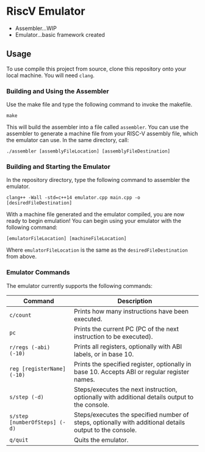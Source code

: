 # RiscV Emulator
- Assembler...WIP
- Emulator...basic framework created

## Usage

To use compile this project from source, clone this repository onto your local machine. You will need `clang`.

### Building and Using the Assembler
Use the make file and type the following command to invoke the makefile.
```
make
```

This will build the assembler into a file called `assembler`. You can use the assembler to generate a machine file from your RISC-V assembly file, which the emulator can use. In the same directory, call:
```
./assembler [assemblyFileLocation] [assemblyFileDestination]
```

### Building and Starting the Emulator
In the repository directory, type the following command to assembler the emulator.
```
clang++ -Wall -std=c++14 emulator.cpp main.cpp -o [desiredFileDestination]
```

With a machine file generated and the emulator compiled, you are now ready to begin emulation! You can begin using your emulator with the following command:
```
[emulatorFileLocation] [machineFileLocation]
```
Where `emulatorFileLocation` is the same as the `desiredFileDestination` from above.

### Emulator Commands
The emulator currently supports the following commands:

Command | Description
---|---
`c/count` | Prints how many instructions have been executed.
`pc` | Prints the current PC (PC of the next instruction to be executed).
`r/regs (-abi) (-10)` | Prints all registers, optionally with ABI labels, or in base 10.
`reg [registerName] (-10)` | Prints the specified register, optionally in base 10. Accepts ABI or regular register names.
`s/step (-d)` | Steps/executes the next instruction, optionally with additional details output to the console.
`s/step [numberOfSteps] (-d)` | Steps/executes the specified number of steps, optionally with additional details output to the console.
`q/quit` | Quits the emulator.
